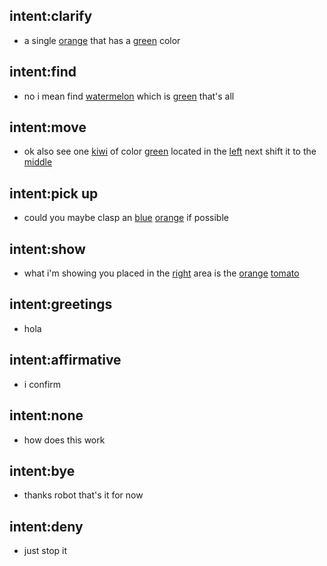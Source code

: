 ## intent:clarify
- a single [orange](object_name) that has a [green](object_color) color

## intent:find
- no i mean find [watermelon](object_name) which is [green](object_color) that's all

## intent:move
- ok also see one [kiwi](object_name) of color [green](object_color) located in the [left](placement) next shift it to the [middle](placement)

## intent:pick up
- could you maybe clasp an [blue](object_color) [orange](object_name) if possible

## intent:show
- what i'm showing you placed in the [right](placement) area is the [orange](object_color) [tomato](object_name)

## intent:greetings
- hola

## intent:affirmative
- i confirm

## intent:none
- how does this work

## intent:bye
- thanks robot that's it for now

## intent:deny
- just stop it
